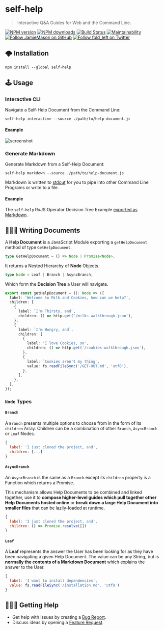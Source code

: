 # self-help

> Interactive Q&A Guides for Web and the Command Line.

[![NPM version](http://img.shields.io/npm/v/self-help.svg?style=flat-square)](https://www.npmjs.com/package/self-help)
[![NPM downloads](http://img.shields.io/npm/dm/self-help.svg?style=flat-square)](https://www.npmjs.com/package/self-help)
[![Build Status](http://img.shields.io/travis/JamieMason/self-help/master.svg?style=flat-square)](https://travis-ci.org/JamieMason/self-help)
[![Maintainability](https://api.codeclimate.com/v1/badges/3b3da47293acc6cdf1e6/maintainability)](https://codeclimate.com/github/JamieMason/self-help/maintainability)
[![Follow JamieMason on GitHub](https://img.shields.io/github/followers/JamieMason.svg?style=social&label=Follow)](https://github.com/JamieMason)
[![Follow fold_left on Twitter](https://img.shields.io/twitter/follow/fold_left.svg?style=social&label=Follow)](https://twitter.com/fold_left)

## 🌩 Installation

```
npm install --global self-help
```

## 🕹 Usage

### Interactive CLI

Navigate a Self-Help Document from the Command Line:

```
self-help interactive --source ./path/to/help-document.js
```

#### Example

![screenshot](/static/self-help.gif)

### Generate Markdown

Generate Markdown from a Self-Help Document:

```
self-help markdown --source ./path/to/help-document.js
```

Markdown is written to [stdout](https://www.computerhope.com/jargon/s/stdout.htm) for you to pipe
into other Command Line Programs or write to a file.

#### Example

The `self-help` RxJS Operator Decision Tree Example
[exported as Markdown](https://github.com/JamieMason/self-help/wiki/RxJS-Operator-Decision-Tree).

## 👩🏽‍💻 Writing Documents

A **Help Document** is a JavaScript Module exporting a `getHelpDocument` method of type
`GetHelpDocument`.

```ts
type GetHelpDocument = () => Node | Promise<Node>;
```

It returns a Nested Hierarchy of **Node** Objects.

```ts
type Node = Leaf | Branch | AsyncBranch;
```

Which form the **Decision Tree** a User will navigate.

```ts
export const getHelpDocument = (): Node => ({
  label: 'Welcome to Milk and Cookies, how can we help?',
  children: [
    {
      label: `I'm Thirsty, and`,
      children: () => http.get('/milks-walkthrough.json'),
    },
    {
      label: `I'm Hungry, and`,
      children: [
        {
          label: 'I love Cookies, so',
          children: () => http.get('/cookies-walkthrough.json'),
        },
        {
          label: `Cookies aren't my thing`,
          value: fs.readFileSync('/GET-OUT.md', 'utf8'),
        },
      ],
    },
  ],
});
```

### `Node` Types

#### `Branch`

A `Branch` presents multiple options to choose from in the form of its `children` Array. Children
can be a combination of other `Branch`, `AsyncBranch` or `Leaf` Nodes.

```js
{
  label: 'I just cloned the project, and',
  children: [...]
}
```

#### `AsyncBranch`

An `AsyncBranch` is the same as a `Branch` except its `children` property is a Function which
returns a Promise.

This mechanism allows Help Documents to be combined and linked together, use it to **compose
higher-level guides which pull together other Help Documents hosted online** or **break down a large
Help Document into smaller files** that can be lazily-loaded at runtime.

```js
{
  label: 'I just cloned the project, and',
  children: () => Promise.resolve([])
}
```

#### `Leaf`

A **Leaf** represents the answer the User has been looking for as they have been navigating a given
Help Document. The value can be any String, but is **normally the contents of a Markdown Document**
which explains the answer to the User.

```js
{
  label: 'I want to install dependencies',
  value: fs.readFileSync('/installation.md', 'utf8')
}
```

## 🙋🏾‍♀️ Getting Help

- Get help with issues by creating a
  [Bug Report](https://github.com/JamieMason/self-help/issues/new?template=bug_report.md).
- Discuss ideas by opening a
  [Feature Request](https://github.com/JamieMason/self-help/issues/new?template=feature_request.md).
